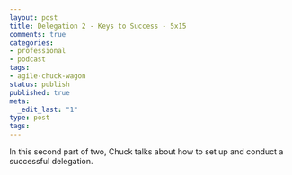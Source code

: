 ```yaml
---
layout: post
title: Delegation 2 - Keys to Success - 5x15
comments: true
categories:
- professional
- podcast
tags:
- agile-chuck-wagon
status: publish
published: true
meta:
  _edit_last: "1"
type: post
tags:
---
```

<p>In this second part of two, Chuck talks about how to set up and conduct a successful delegation.</p>